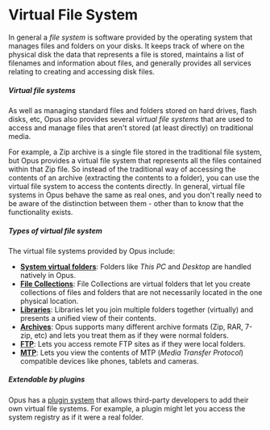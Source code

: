 # Virtual File System

In general a *file system* is software provided by the operating system that manages files and folders on your disks. It keeps track of where on the physical disk the data that represents a file is stored, maintains a list of filenames and information about files, and generally provides all services relating to creating and accessing disk files.

##### Virtual file systems

As well as managing standard files and folders stored on hard drives, flash disks, etc, Opus also provides several *virtual file systems* that are used to access and manage files that aren't stored (at least directly) on traditional media.

For example, a Zip archive is a single file stored in the traditional file system, but Opus provides a virtual file system that represents all the files contained within that Zip file. So instead of the traditional way of accessing the contents of an archive (extracting the contents to a folder), you can use the virtual file system to access the contents directly. In general, virtual file systems in Opus behave the same as real ones, and you don't really need to be aware of the distinction between them - other than to know that the functionality exists.

##### Types of virtual file system

The virtual file systems provided by Opus include:

- **[System virtual folders](/Manual/basic_concepts/virtual_file_system/system_virtual_folders.md)**: Folders like *This PC* and *Desktop* are handled natively in Opus.
- **[File Collections](/Manual/basic_concepts/virtual_file_system/file_collections/RAEDME.md)**: File Collections are virtual folders that let you create collections of files and folders that are not necessarily located in the one physical location.
- **[Libraries](/Manual/basic_concepts/virtual_file_system/libraries.md)**: Libraries let you join multiple folders together (virtually) and presents a unified view of their contents.
- **[Archives](/Manual/basic_concepts/virtual_file_system/archives.md)**: Opus supports many different archive formats (Zip, RAR, 7-zip, etc) and lets you treat them as if they were normal folders.
- **[FTP](/Manual/basic_concepts/virtual_file_system/ftp.md)**: Lets you access remote FTP sites as if they were local folders.
- **[MTP](/Manual/basic_concepts/virtual_file_system/mtp.md)**: Lets you view the contents of MTP (*Media Transfer Protocol*) compatible devices like phones, tablets and cameras.

##### Extendable by plugins

Opus has a [plugin system](/Manual/preferences/preferences_categories/zip_and_other_archives/archive_and_vfs_plugins.md) that allows third-party developers to add their own virtual file systems. For example, a plugin might let you access the system registry as if it were a real folder.
